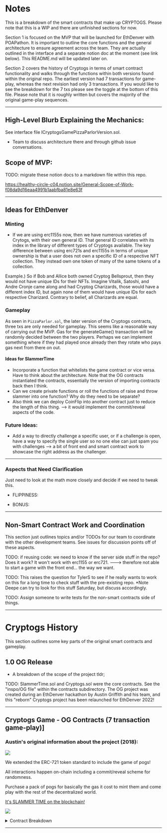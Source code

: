 # Notes

This is a breakdown of the smart contracts that make up CRYPTOGS. Please note that this is a WIP and there are unfinished sections for now.

Section 1 is focused on the MVP that will be launched for EthDenver with POAPathon. It is important to outline the core functions and the general architecture to ensure agreement across the team. They are actually outlined in the interface and a separate notion doc at the moment (see link below). This README.md will be updated later on.

Section 2 covers the history of Cryptogs in terms of smart contract functionality and walks through the functions within both versions found within the original repo. The earliest version had 7 transactions for game-play, whereas the next revision had only 3 transactions. If you would like to see the breakdown for the 7 txs please see the toggle at the bottom of this file. Please note that it is roughly written but covers the majority of the original game-play sequences.

---

## High-Level Blurb Explaining the Mechanics:

See interface file ICryptogsGamePizzaParlorVersion.sol.

- Team to discuss architecture there and through github issue conversations.

## Scope of MVP:

TODO: migrate these notion docs to a markdown file within this repo.

https://healthy-circle-c04.notion.site/General-Scope-of-Work-f08da9d16eaa4991b1aabfba81e8e63f

---

## Ideas for EthDenver

### Minting

- If we are using erc1155s now, then we have numerous varieties of Crytogs, with their own general ID. That general ID correlates with its index in the library of different types of Cryptogs available. The key difference between using erc721s and erc1155s in terms of unique ownership is that a user does not own a specific ID of a respective NFT collection. They instead own one token of many of the same tokens of a collection.

Example.) So if Bob and Allice both owned Cryptog Bellsprout, then they would not have unique IDs for their NFTs. Imagine Vitalik, Satoshi, and Andre Cronje came along and had Cryptog Charizards, those would have a different index ID, but again none of them would have unique IDs for each respective Charizard. Contrary to belief, all Charizards are equal.

### Gameplay

As seen in `PizzaParlor.sol`, the later version of the Cryptogs contracts, three txs are only needed for gameplay. This seems like a reasonable way of carrying out the MVP. Gas for the generateGame() transaction will be randomly decided between the two players. Perhaps we can implement something where if they had played once already then they rotate who pays gas next from there on out.

#### Ideas for SlammerTime

- Incorporate a function that whitelists the game contract or vice versa. Have to think about the architecture. Note that the OG contracts instantiated the contracts, essentially the version of importing contracts back then I think.
- Can we create private functions or roll the functions of raise and throw slammer into one function? Why do they need to be separate?
- Also think we can deploy CoinFlip into another contract just to reduce the length of this thing. --> it would implement the commit/reveal aspects of the code.

### Future Ideas:

- Add a way to directly challenge a specific user, or if a challenge is open, have a way to specify the single user so no one else can just spam you with challenges --> a bit of front end and smart contract work to showcase the right address as the challenger.

---

### Aspects that Need Clarification

Just need to look at the math more closely and decide if we need to tweak this.

- FLIPPINESS:

- BONUS:

---

## Non-Smart Contract Work and Coordination

This section just outlines topics and/or TODOs for our team to coordinate with the other development teams. See issues for discussion points off of these aspects.

TODO: if reusing code: we need to know if the server side stuff in the repo? Does it work? It won't work with erc1155 or erc721.
---> therefore not able to start a game with the front end... the way we want.

TODO: This raises the question for TylerS to see if he really wants to work on this for a long time to check stuff with the pre-existing repo. \*Note Deepe can try to look for this stuff Saturday, but discuss accordingly.

TODO: Assign someone to write tests for the non-smart contracts side of things.

---

# Cryptogs History

This section outlines some key parts of the original smart contracts and gameplay.

## 1.0 OG Release

- A breakdown of the scope of the project tldr;

TODO: SlammerTime.sol and Cryptogs.sol were the core contracts. See the "inspo/OG file" within the contracts subdirectory. The OG project was created during an EthDenver hackathon by Austin Griffith and his team, and this "reborn" Cryptogs project has been relaunched for EthDenver 2022!

---

## Cryptogs Game - OG Contracts (7 transaction game-play)]

### Austin's original information about the project (2018):

[<img src="https://cryptogs.io/screen.jpg">](https://cryptogs.io)

We extended the ERC-721 token standard to include the game of pogs!

All interactions happen on-chain including a commit/reveal scheme for randomness.

Purchase a pack of pogs for basically the gas it cost to mint them and come play with the rest of the decentralized world.

[It's SLAMMER TIME on the blockchain!](https://cryptogs.io)

[<img src="https://cryptogs.io/screens/slam.gif">](https://cryptogs.io)

<details markdown='1'><summary>Contract Breakdown</summary>

### Minting:

TODO: this still needs to be confirmed as I didn't spend too much time combing it since we're 4 years later from when this contract was written, and we have newer minting schemes now.

OG contracts minted them in the same contract as the game, in packs. There are two public functions, both onlyOwner, that can be used to mint packs: mintPack() and mintBatch(). These tokens are minted, where they are given an ID aligning with Item[] items. So each element within the Item[] array contains a unique erc721 with its data stored in a struct Item. The only thing stored in the Item struct seems to be bytes32 image. Rarity is kept track of through mapping(bytes32 => uint256) public tokensOfImage, where bytes32 represents the image of the respective erc721.

- mintBatch() looks like it is only used when the owner of the contract is gifting or airdropping batches to folks.

GAMEPLAY:

- Two users present their stack of Cryptogs for game. They were dealing with erc721s (in a less standardized way it seems). erc721s were

First tx:

- First user preps their stack and presents it, calling the function submitStack(). This function approves the SlammerTime contract to take these tokens. Event triggered is broadcast to players showing an open challenge.
  - require(owner[token]=msg.sender);
  - require(approve(slammerTime(<correctToken>)))
  - Generate stack (hash of nonce of this contract? and msg.sender address)
  - Creates a Stack struct with the Cryptogs chosen (stored in memory as an array), with the block.number of the tx.
  - Stores the Stack struct into stacks mapping which is a (bytes32 => Struct) mapping.
  - SubmitStack() is the event that is broadcast for challengers containing: msg.sender, time of challenge (now), bytes32 stack, cryptogs ids, and whether the game is public or private)

Second tx:

- Player approves SlammerTime contract to take their tokens.
- Triggers an event broadcasted to player one of player 2's intent to rumble!
- TODO: not sure what `_id` is
- Creates a Stack struct just like tx1 but for player2.
- Populates stackCounter mapping(bytes32 => bytes32) with the bytes32 \_stack from player 1. This stores the actual game players and the nonces that they were each accepted.

TODO: there is a comment about cleaning up their stack if the user created their stack... not sure what this means and is referring to. The comment went on to say that the timeout in the frontend will help solve this but it is still something to be solved.

Optional txs:

cancelStack(bytes32 \_stack)

- requires that mode[_stack] == 0; TODO: not sure what mode is, but I think it is a boolean representing the state of the game. If it is 0 than it has not started (accepted by player1)
- Make sure that it is not a counterStack[], I guess if it is... then that's just the counterStack backing out of the game, player 1 should not have to redeploy the initial challenge.
- deletes the mapping stacks[_stack] so it is no longer an open challenge.

cancelCounterStack()

- deletes stacks[_counterstack], which is the record of counterStack struct
- deletes stackCounter[_counterstack], which is record of the challenge to player 1.

GAME ON: Third tx

acceptCounterStack()

- Checks that the hexStrings align the proper players and stack details.
- Calls on slammerTime to `startSlammerTime()` with parameters of the game (player 1, player 1 struct cryptog ids, player 2 according to counterStack mapping, player 2 cryptogs ids according to counterStack mapping )
- TODO: what is up with the block.number for timeout? and lastActor[_stack]
- TODO: why is counterOfStack[_stack] needed? --> looks like it comes up in coin flip later.
- Populates mixedStack mapping of hash pointing to uint256 representing in-game id of cryptog. TODO: pay close attention to the ids here. Also not sure if all the implementation code they wrote is the most efficient lol.
- emits AcceptCounterStack for front end to notify user of starting the game.

getMixedStack() is just a view function.

- NOTE: stacks(bytes => Stack) are only for player 1s!

Fourth tx:

starCoinFlip():

- TODO: where does \_commit (bytes32) come from??
- TODO: it seems that there are a lot of requires here, more than needed but need to check.
- commitBlock(bytes=>uint32) is a typecast of uint32 on the block.number
- increment to mode 2.
- TODO: Outline and think out the timeout necessary, and thus how to use commitBlock, timeout, lastBlock, lastActor. --> see comment in OG contracts. I think that we ensure that lastBlock is updated and lastActor is updated to ensure that we are moving with the blockchain in terms of on-chain txs that record the game details.

Fifth tx:

endCoinFlip()

- TODO: where does bytes32 \_reveal come from?
- block stuff: makes sure that uint32(block.number) > commitBlock[_stack] --> OK this is just to ensure that we're ahead in the blockchain I think.
  **- This is where the whole commit/reveal sequence starts to show. TODO: research this.**
- Let's go down the successful coin flip route;
- increment mode, increment round[_stack]
- I think this is the reveal/commit key:
  `bytes32 pseudoRandomHash = keccak256(_reveal, block.blockhash(commitBlock[_stack]));`
- decides who goes first in raiseSlammer().

Sixth tx:

raiseSlammer()

- checks who's turn it is.
- makes sure we're in mode 3
- assigns commit to \_commit.
- rewrites commitBlock[_stack]

7th tx:
throwSlammer()

- check who's turn it is.
- change mode to 4
- make sure we're in the next block past commitBlock
- instantiate local var uint256[10] memory flipped that will keep track of which token is flipped in mixedStack
- if reveal/commit don't match up then we're going to be returned to slammer raise. Front end needs to line up with this.
- if successful reveal/commit, then we finally play and check what flipped in this round!
- We also assign the lastActor and lastBlock variables so the other player will be able to raise and throw slammer after this turn if there are remaining Cryptogs.
- implements the conditional logic to assess if a flip occurs or not. If a flip does occur, then slammerTime function transferBack() is called and the respective Cryptogs are sent to the msg.sender!

---

### SlammerTime

startSlammerTime():

- only the game contract can call this function.
- instantiates the game contract locally in the function to access its methods.
- approvals of transfers have been already made by game contract and users for SlammerTime to take the tokens as escrow. SlammerTime carries out the transfer of all tokens in that game using 2 for-loops.
- returns boolean signifying transfer complete.

transferBack():

- Activated during several parts of gameplay where the cryptogs are sent back to the proper owners depending on gameplay results.

 </details>

---
